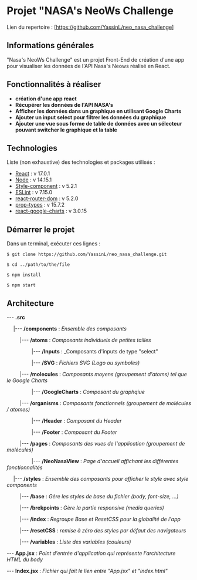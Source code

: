 # Projet "NASA's NeoWs Challenge

Lien du repertoire : [https://github.com/YassinL/neo_nasa_challenge]

## Informations générales

"Nasa's NeoWs Challenge" est un projet Front-End de création d'une app pour visualiser les données de l'API Nasa's Neows réalisé en React.

## Fonctionnalités à réaliser

- **création d'une app react**
- **Récupérer les données de l'API NASA's**
- **Afficher les données dans un graphique en utilisant Google Charts**
- **Ajouter un input select pour filtrer les données du graphique**
- **Ajouter une vue sous forme de table de données avec un sélecteur pouvant switcher le graphique et la table**

## Technologies

Liste (non exhaustive) des technologies et packages utilisés :

- [React](https://www.npmjs.com/package/react) : v 17.0.1
- [Node](https://nodejs.org/en/) : v 14.15.1
- [Style-component](https://www.npmjs.com/package/styled-components) : v 5.2.1
- [ESLint](https://www.npmjs.com/package/eslint) : v 7.15.0
- [react-router-dom](https://www.npmjs.com/package/react-router-dom) : v 5.2.0
- [prop-types](https://www.npmjs.com/package/prop-types) : v 15.7.2
- [react-google-charts](https://www.npmjs.com/package/react-google-charts) : v 3.0.15

## Démarrer le projet

Dans un terminal, exécuter ces lignes :

`$ git clone https://github.com/YassinL/neo_nasa_challenge.git`

`$ cd ../path/to/the/file`

`$ npm install`

`$ npm start`

## Architecture

--- **.src**

&emsp; |--- **/components** : _Ensemble des composants_

&emsp; &emsp; |--- **/atoms** : _Composants individuels de petites tailles_

&emsp; &emsp; &emsp; &emsp;|--- **/Inputs** : \_Composants d'inputs de type "select"

&emsp; &emsp; &emsp; &emsp;|--- **/SVG** : _Fichiers SVG (Logo ou symboles)_

&emsp; &emsp; |--- **/molecules** : _Composants moyens (groupement d'atoms) tel que le Google Charts_

&emsp; &emsp; &emsp; &emsp;|--- **/GoogleCharts** : _Composant du graphqiue_

&emsp; &emsp; |--- **/organisms** : _Composants fonctionnels (groupement de molécules / atomes)_

&emsp; &emsp; &emsp; &emsp;|--- **/Header** : _Composant du Header_

&emsp; &emsp; &emsp; &emsp;|--- **/Footer** : _Composant du Footer_

&emsp; &emsp; |--- **/pages** : _Composants des vues de l'application (groupement de molécules)_

&emsp; &emsp; &emsp; &emsp;|--- **/NeoNasaView** : _Page d'accueil affichant les différentes fonctionnalités_

&emsp; |--- **/styles** : _Ensemble des composants pour afficher le style avec style components_

&emsp; &emsp; |--- **/base** : _Gère les styles de base du fichier (body, font-size, ...)_

&emsp; &emsp; |--- **/brekpoints** : _Gère la partie responsive (media queries)_

&emsp; &emsp; |--- **/index** : _Regroupe Base et ResetCSS pour la globalité de l'app_

&emsp; &emsp; |--- **/resetCSS** : _remise à zéro des styles par défaut des navigateurs_

&emsp; &emsp; |--- **/variables** : _Liste des variables (couleurs)_

--- **App.jsx** : _Point d'entrée d'application qui représente l'architecture HTML du body_

--- **Index.jsx** : _Fichier qui fait le lien entre "App.jsx" et "index.html"_
